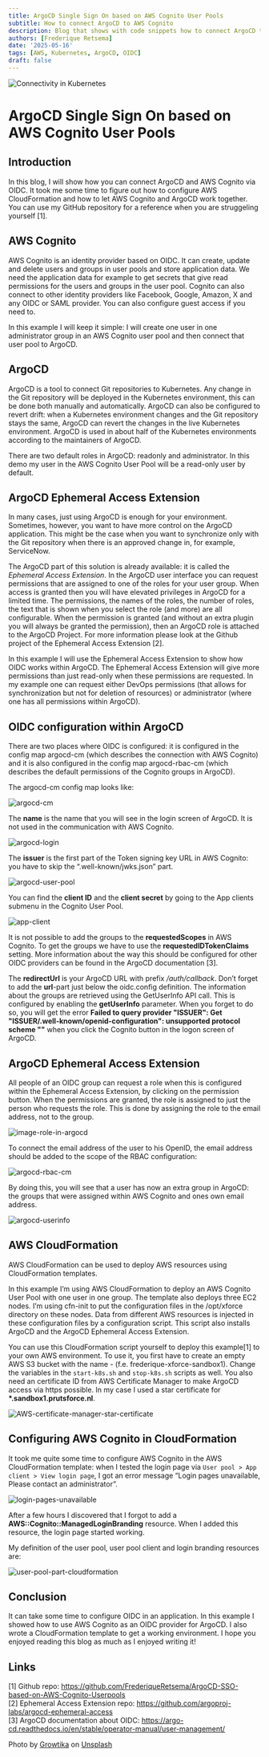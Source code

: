 ```yaml
---
title: ArgoCD Single Sign On based on AWS Cognito User Pools
subtitle: How to connect ArgoCD to AWS Cognito
description: Blog that shows with code snippets how to connect ArgoCD to AWS Cognito
authors: [Frederique Retsema]
date: '2025-05-16'
tags: [AWS, Kubernetes, ArgoCD, OIDC]
draft: false
---
```


![Connectivity in Kubernetes](/content/blog/ArgoCD-SSO-based-on-AWS-Cognito-Userpools/images/growtika-ZfVyuV8l7WU-unsplash.jpg)

# ArgoCD Single Sign On based on AWS Cognito User Pools

## Introduction
In this blog, I will show how you can connect ArgoCD and AWS Cognito via OIDC. It took me some time to figure out how to configure AWS CloudFormation and how to let AWS Cognito and ArgoCD work together. You can use my GitHub repository for a reference when you are struggeling yourself [1].

## AWS Cognito
AWS Cognito is an identity provider based on OIDC. It can create, update and delete users and groups in user pools and store application data. We need the application data for example to get secrets that give read permissions for the users and groups in  the user pool. Cognito can also connect to other identity providers like Facebook, Google, Amazon, X and any OIDC or SAML provider. You can also configure guest access if you need to. 

In this example I will keep it simple: I will create one user in one administrator group in an AWS Cognito user pool and then connect that user pool to ArgoCD.

## ArgoCD
ArgoCD is a tool to connect Git repositories to Kubernetes. Any change in the Git repository will be deployed in the Kubernetes environment, this can be done both manually and automatically. ArgoCD can also be configured to revert drift: when a Kubernetes environment changes and the Git repository stays the same, ArgoCD can revert the changes in the live Kubernetes environment. ArgoCD is used in about half of the Kubernetes environments according to the maintainers of ArgoCD.

There are two default roles in ArgoCD: readonly and administrator. In this demo my user in the AWS Cognito User Pool will be a read-only user by default. 

## ArgoCD Ephemeral Access Extension
In many cases, just using ArgoCD is enough for your environment. Sometimes, however, you want to have more control on the ArgoCD application. This might be the case when you want to synchronize only with the Git repository when there is an approved change in, for example, ServiceNow. 

The ArgoCD part of this solution is already available: it is called the _Ephemeral Access Extension_. In the ArgoCD user interface you can request permissions that are assigned to one of the roles for your user group. When access is granted then you will have elevated privileges in ArgoCD for a limited time. The permissions, the names of the roles, the number of roles, the text that is shown when you select the role (and more) are all configurable. When the permission is granted (and without an extra plugin you will always be granted the permission), then an ArgoCD role is attached to the ArgoCD Project. For more information please look at the Github project of the Ephemeral Access Extension [2].

In this example I will use the Ephemeral Access Extension to show how OIDC works within ArgoCD. The Ephemeral Access Extension will give more permissions than just read-only when these permissions are requested. In my example one can request either DevOps permissions (that allows for synchronization but not for deletion of resources) or administrator (where one has all permissions within ArgoCD).

## OIDC configuration within ArgoCD
There are two places where OIDC is configured: it is configured in the config map argocd-cm (which describes the connection with AWS Cognito) and it is also configured in the config map argocd-rbac-cm (which describes the default permissions of the Cognito groups in ArgoCD).

The argocd-cm config map looks like:

![argocd-cm](/content/blog/ArgoCD-SSO-based-on-AWS-Cognito-Userpools/images/argocd-cm.png)

The __name__ is the name that you will see in the login screen of ArgoCD. It is not used in the communication with AWS Cognito.

![argocd-login](/content/blog/ArgoCD-SSO-based-on-AWS-Cognito-Userpools/images/argocd-login.png)

The __issuer__ is the first part of the Token signing key URL in AWS Cognito: you have to skip the “.well-known/jwks.json” part.

![argocd-user-pool](/content/blog/ArgoCD-SSO-based-on-AWS-Cognito-Userpools/images/argocd-user-pool.png)

You can find the __client ID__ and the __client secret__ by going to the App clients submenu in the Cognito User Pool. 

![app-client](/content/blog/ArgoCD-SSO-based-on-AWS-Cognito-Userpools/images/app-client.png)

It is not possible to add the groups to the __requestedScopes__ in AWS Cognito. To get the groups we have to use the __requestedIDTokenClaims__ setting. More information about the way this should be configured for other OIDC providers can be found in the ArgoCD documentation [3].

The __redirectUrl__ is your ArgoCD URL with prefix _/auth/callback_. Don’t forget to add the __url__-part just below the oidc.config definition. The information about the groups are retrieved using the GetUserInfo API call. This is configured by enabling the __getUserInfo__ parameter. When you forget to do so, you will get the error __Failed to query provider "ISSUER": Get "ISSUER/.well-known/openid-configuration": unsupported protocol scheme ""__ when you click the Cognito button in the logon screen of ArgoCD.

## ArgoCD Ephemeral Access Extension
All people of an OIDC group can request a role when this is configured within the Ephemeral Access Extension, by clicking on the permission button. When the permissions are granted, the role is assigned to just the person who requests the role. This is done by assigning the role to the email address, not to the group.

![image-role-in-argocd](/content/blog/ArgoCD-SSO-based-on-AWS-Cognito-Userpools/images/image-role-in-argocd.png)

To connect the email address of the user to his OpenID, the email address should be added to the scope of the RBAC configuration:

![argocd-rbac-cm](/content/blog/ArgoCD-SSO-based-on-AWS-Cognito-Userpools/images/argocd-rbac-cm.png)

By doing this, you will see that a user has now an extra group in ArgoCD: the groups that were assigned within AWS Cognito and ones own email address.

![argocd-userinfo](/content/blog/ArgoCD-SSO-based-on-AWS-Cognito-Userpools/images/argocd-userinfo.png)

## AWS CloudFormation
AWS CloudFormation can be used to deploy AWS resources using CloudFormation templates.

In this example I’m using AWS CloudFormation to deploy an AWS Cognito User Pool with one user in one group. The template also deploys three EC2 nodes. I’m using cfn-init to put the configuration files in the /opt/xforce directory on these nodes. Data from different AWS resources is injected in these configuration files by a configuration script. This script also installs ArgoCD and the ArgoCD Ephemeral Access Extension.

You can use this CloudFormation script yourself to deploy this example[1] to your own AWS environment. To use it, you first have to create an empty AWS S3 bucket with the name <consultant-name>-<profile-name> (f.e. frederique-xforce-sandbox1). Change the variables in the `start-k8s.sh` and `stop-k8s.sh` scripts as well. You also need an certificate ID from AWS Certificate Manager to make ArgoCD access via https possible. In my case I used a star certificate for __*.sandbox1.prutsforce.nl__.

![AWS-certificate-manager-star-certificate](/content/blog/ArgoCD-SSO-based-on-AWS-Cognito-Userpools/images/acm-certificate.png)

## Configuring AWS Cognito in CloudFormation
It took me quite some time to configure AWS Cognito in the AWS CloudFormation template: when I tested the login page via `User pool > App client > View login page`, I got an error message “Login pages unavailable, Please contact an administrator”. 

![login-pages-unavailable](/content/blog/ArgoCD-SSO-based-on-AWS-Cognito-Userpools/images/login-pages-unavailable.png)

After a few hours I discovered that I forgot to add a __AWS::Cognito::ManagedLoginBranding__ resource. When I added this resource, the login page started working.

My definition of the user pool, user pool client and login branding resources are:

![user-pool-part-cloudformation](/content/blog/ArgoCD-SSO-based-on-AWS-Cognito-Userpools/images/user-pool-part-cloudformation.png)

## Conclusion
It can take some time to configure OIDC in an application. In this example I showed how to use AWS Cognito as an OIDC provider for ArgoCD. I also wrote a CloudFormation template to get a working environment. I hope you enjoyed reading this blog as much as I enjoyed writing it!

## Links
[1] Github repo: https://github.com/FrederiqueRetsema/ArgoCD-SSO-based-on-AWS-Cognito-Userpools   
[2] Ephemeral Access Extension repo: https://github.com/argoproj-labs/argocd-ephemeral-access    
[3] ArgoCD documentation about OIDC: https://argo-cd.readthedocs.io/en/stable/operator-manual/user-management/    

Photo by <a href="https://unsplash.com/@growtika?utm_content=creditCopyText&utm_medium=referral&utm_source=unsplash">Growtika</a> on <a href="https://unsplash.com/photos/a-group-of-blue-boxes-ZfVyuV8l7WU?utm_content=creditCopyText&utm_medium=referral&utm_source=unsplash">Unsplash</a>